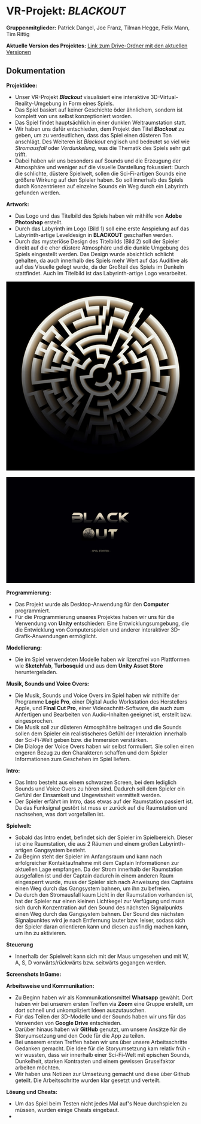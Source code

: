 # VR-Projekt: ***BLACKOUT***

**Gruppenmitglieder:**
Patrick Dangel, Joe Franz, Tilman Hegge, Felix Mann, Tim Rittig

**Aktuelle Version des Projektes:**
[Link zum Drive-Ordner mit den aktuellen Versionen](https://drive.google.com/drive/folders/1VMocU3wB3z-aalVIfblXpI-GRI-o9RNh?usp=sharing)


## Dokumentation

**Projektidee:**
- Unser VR-Projekt ***Blackout*** visualisiert eine interaktive 3D-Virtual-Reality-Umgebung in Form eines Spiels.
- Das Spiel basiert auf keiner Geschichte öder ähnlichem, sondern ist komplett von uns selbst konzeptioniert worden.
- Das Spiel findet hauptsächlich in einer dunklen Weltraumstation statt.
- Wir haben uns dafür entschieden, dem Projekt den Titel ***Blackout*** zu geben, um zu verdeutlichen, dass das Spiel einen düsteren Ton anschlägt. Des Weiteren ist *Blackout* englisch und bedeutet so viel wie *Stromausfall* oder *Verdunkelung*, was die Thematik des Spiels sehr gut trifft.
- Dabei haben wir uns besonders auf Sounds und die Erzeugung der Atmosphäre und weniger auf die visuelle Darstellung fokussiert: Durch die schlichte, düstere Spielwelt, sollen die Sci-Fi-artigen Sounds eine größere Wirkung auf den Spieler haben. So soll innerhalb des Spiels durch Konzentrieren auf einzelne Sounds ein Weg durch ein Labyrinth gefunden werden.

**Artwork:**
- Das Logo und das Titelbild des Spiels haben wir mithilfe von **Adobe Photoshop** erstellt.
- Durch das Labyrinth im Logo (Bild 1) soll eine erste Anspielung auf das Labyrinth-artige Leveldesign in **BLACKOUT** geschaffen werden.
- Durch das mysteriöse Design des Titelbilds (Bild 2) soll der Spieler direkt auf die eher düstere Atmosphäre und die dunkle Umgebung des Spiels eingestellt werden. Das Design wurde absichtlich schlicht gehalten, da auch innerhalb des Spiels mehr Wert auf das Auditive als auf das Visuelle gelegt wurde, da der Großteil des Spiels im Dunkeln stattfindet. Auch im Titelbild ist das Labyrinth-artige Logo verarbeitet.

![Hier sehen Sie das Logo](BLACKOUT_Logo.jpg "Logo")

![Hier sehen Sie den Startbildschirm](BLACKOUT_Screen_Schrift.jpg "Titelbild")

**Programmierung:**
- Das Projekt wurde als Desktop-Anwendung für den **Computer** programmiert.
- Für die Programmierung unseres Projektes haben wir uns für die Verwendung von **Unity** entschieden: Eine Entwicklungsumgebung, die die Entwicklung von Computerspielen und anderer interaktiver 3D-Grafik-Anwendungen ermöglicht.

**Modellierung:**
- Die im Spiel verwendeten Modelle haben wir lizenzfrei von Plattformen wie **Sketchfab**, **Turbosquid** und aus dem **Unity Asset Store** heruntergeladen.

**Musik, Sounds und Voice Overs:**
- Die Musik, Sounds und Voice Overs im Spiel haben wir mithilfe der Programme **Logic Pro**, einer Digital Audio Workstation des Herstellers Apple, und **Final Cut Pro**, einer Videoschnitt-Software, die auch zum Anfertigen und Bearbeiten von Audio-Inhalten geeignet ist, erstellt bzw. eingesprochen.
- Die Musik soll zur düsteren Atmosphähre beitragen und die Sounds sollen dem Spieler ein realistischeres Gefühl der Interaktion innerhalb der Sci-Fi-Welt geben bzw. die Immersion verstärken.
- Die Dialoge der Voice Overs haben wir selbst formuliert. Sie sollen einen engeren Bezug zu den Charakteren schaffen und dem Spieler Informationen zum Geschehen im Spiel liefern.

**Intro:**
- Das Intro besteht aus einem schwarzen Screen, bei dem lediglich Sounds und Voice Overs zu hören sind. Dadurch soll dem Spieler ein Gefühl der Einsamkeit und Ungewissheit vermittelt werden.
- Der Spieler erfährt im Intro, dass etwas auf der Raumstation passiert ist. Da das Funksignal gestört ist muss er zurück auf die Raumstation und nachsehen, was dort vorgefallen ist.

**Spielwelt:**
- Sobald das Intro endet, befindet sich der Spieler im Spielbereich. Dieser ist eine Raumstation, die aus 2 Räumen und einem großen Labyrinth-artigen Gangsystem besteht.
- Zu Beginn steht der Spieler im Anfangsraum und kann nach erfolgreicher Kontaktaufnahme mit dem Captain Informationen zur aktuellen Lage empfangen. Da der Strom innerhalb der Raumstation ausgefallen ist und der Captain dadurch in einem anderen Raum eingesperrt wurde, muss der Spieler sich nach Anweisung des Captains einen Weg durch das Gangsystem bahnen, um ihn zu befreien. 
- Da durch den Stromausfall kaum Licht in der Raumstation vorhanden ist, hat der Spieler nur einen kleinen Lichtkegel zur Verfügung und muss sich durch Konzentration auf den Sound des nächsten Signalpunkts einen Weg durch das Gangsystem bahnen. Der Sound des nächsten Signalpunktes wird je nach Entfernung lauter bzw. leiser, sodass sich der Spieler daran orientieren kann und diesen ausfindig machen kann, um ihn zu aktivieren.

**Steuerung**
- Innerhalb der Spielwelt kann sich mit der Maus umgesehen und mit W, A, S, D vorwärts/rückwärts bzw. seitwärts gegangen werden.

**Screenshots InGame:**



**Arbeitsweise und Kommunikation:**
- Zu Beginn haben wir als Kommunikationsmittel **Whatsapp** gewählt. Dort haben wir bei unserem ersten Treffen via **Zoom** eine Gruppe erstellt, um dort schnell und unkompliziert Ideen auszutauschen.
- Für das Teilen der 3D-Modelle und der Sounds haben wir uns für das Verwenden von **Google Drive** entschieden.
- Darüber hinaus haben wir **GitHub** genutzt, um unsere Ansätze für die Storyumsetzung und den Code für die App zu teilen.
- Bei unserem ersten Treffen haben wir uns über unsere Arbeitsschritte Gedanken gemacht. Die Idee für die Storyumsetzung kam relativ früh - wir wussten, dass wir innerhalb einer Sci-Fi-Welt mit epischen Sounds, Dunkelheit, starken Kontrasten und einem gewissen Gruselfaktor arbeiten möchten.
- Wir haben uns Notizen zur Umsetzung gemacht und diese über Github geteilt. Die Arbeitsschritte wurden klar gesetzt und verteilt.

**Lösung und Cheats:**
- Um das Spiel beim Testen nicht jedes Mal auf's Neue durchspielen zu müssen, wurden einige Cheats eingebaut.
- 
